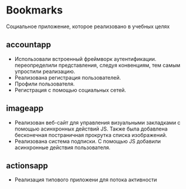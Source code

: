 # Bookmarks
Социальное приложение, которое реализовано в учебных целях

## accountapp
- Использовали встроенный фреймворк аутентификации. переопределили представления, следуя конвенциям, тем самым упростили реализацию.
- Реализована регистрация пользователей.
- Профили пользователя.
- Регистрация с помощью социальных сетей.

## imageapp
- Реализован веб-сайт для управления визуальными закладками с помощью асинхронных действий JS. Также была добавлена бесконечная постраничная прокрутка списка изображений.
- Реализована система подписки. С помощью JS добавили асинхронные действия пользователя.

## actionsapp
- Реализация типового приложени для потока активности